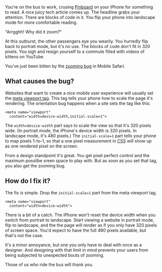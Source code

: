 <!--
title: Fixing the iPhone zooming bug
date: 29 April 2012
-->

You're on the bus to work, crusing [Pinboard][] on your iPhone for something to
read. A nice juicy tech article comes up. The headline grabs your attention.
There are blocks of code in it. You flip your phone into landscape mode for more
comfortable reading.

"Arrgghh! Why did it zoom?"

At this outburst, the other passengers eye you wearily. You hurredly flip back
to portrait mode, but it's no use. The blocks of code don't fit in 320 pixels.
You sigh and resign yourself to a commute filled with videos of kittens on
YouTube.

You've just been bitten by the [zooming bug][] in Mobile Safari.

## What causes the bug? ##

Websites that want to create a nice mobile user experience will usually
set the [meta viewport tag][]. This tag tells your phone how to scale
the page it's rendering. The orientation bug happens when a site
sets the tag like this:

    <meta name="viewport"
      content="width=device-width,initial-scale=1">

The `width=device-width` part says to scale the view so that
it's 320 pixels wide. (In portrait mode, the iPhone's device width
is 320 pixels. In landscape mode, it's 480 pixels.) The `initial-scale=1`
part tells your phone to map pixels 1-to-1, so that a one pixel measurement in
<abbr title="Cascading Style Sheets">CSS</abbr> will show up as one rendered
pixel on the screen.

From a design standpoint it's great. You get pixel perfect control and the
maximum possilbe sreen space to play with. But as soon as you set that tag, you
also get the zooming bug.

## How do I fix it? ##

The fix is simple. Drop the `initial-scale=1` part from the meta viewport tag.

    <meta name="viewport"
      content="width=device-width">

There is a bit of a catch. The iPhone won't reset the device width when you
switch from portrait to landscape. Start viewing a website in portrait mode,
flip to landscape, and the the page will render as if you only have 320 pixels
of screen space. You'd expect to have the full 480 pixels available, but that's
not the case.

It's a minor annoyance, but one you only have to deal with once as a designer.
And designing with that limit in mind prevents your users from being subjected
to unexpected bouts of zooming.

Those of us who ride the bus will thank you.

[Pinboard]: http://pinboard.in/t:programming/ "Pinboard: global tag page for programming"
[zooming bug]: http://filamentgroup.com/examples/iosScaleBug/ "Filament Group - iOS bug test page"
[meta viewport tag]: https://developer.mozilla.org/en/Mobile/Viewport_meta_tag "Using the viewport meta tag to control layout on mobile browsers - MDN"
